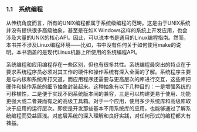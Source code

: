 ### 1.1　系统编程

从传统角度而言，所有的UNIX编程都属于系统级编程的范畴。这是由于UNIX系统并没有提供很多高级抽象，甚至是在如X Windows这样的系统上开发应用，也会涉及大量的UNIX的核心API。因此，可以说本书是通用的Linux编程指南。然而，本书并不涉及Linux编程环境——比如，书中没有任何关于如何使用make的说明。本书涵盖的是现代Linux机器上所使用的系统编程API。

系统编程和应用编程存在一些区别，但也有很多共性。系统编程最突出的特点在于要求系统程序员必须对其工作的硬件和操作系统有深入全面的了解。系统程序主要是与内核和系统库打交道，而应用程序还需要与更高层次的库进行交互，这些库把硬件和操作系统的细节抽象封装起来。这种抽象有以下几种目的：一是增强系统的可移植性，二是便于实现不同系统版本间的兼容，三是可以构建更易于使用、功能更强大或二者兼而有之的高级工具箱。对于一个应用，使用多少系统库和高级库取决于应用的运行层次。即使是开发那些基本不用系统库的应用，也能够通过了解系统编程而受益匪浅。对底层系统的深入理解和良好实践，对任何形式的编程都大有裨益。

